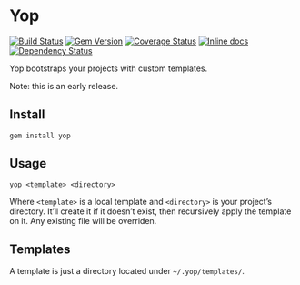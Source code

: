 # Yop

[![Build Status](https://img.shields.io/travis/bfontaine/yop.svg)](https://travis-ci.org/bfontaine/yop)
[![Gem Version](https://img.shields.io/gem/v/yop.png)](http://badge.fury.io/rb/yop)
[![Coverage Status](https://img.shields.io/coveralls/bfontaine/yop.svg)](https://coveralls.io/r/bfontaine/yop)
[![Inline docs](http://inch-pages.github.io/github/bfontaine/yop.svg)](http://inch-pages.github.io/github/bfontaine/yop)
[![Dependency Status](https://img.shields.io/gemnasium/bfontaine/yop.svg)](https://gemnasium.com/bfontaine/yop)

Yop bootstraps your projects with custom templates.

Note: this is an early release.

## Install

    gem install yop

## Usage

    yop <template> <directory>

Where `<template>` is a local template and `<directory>` is your project’s
directory. It’ll create it if it doesn’t exist, then recursively apply the
template on it. Any existing file will be overriden.

## Templates

A template is just a directory located under `~/.yop/templates/`.

